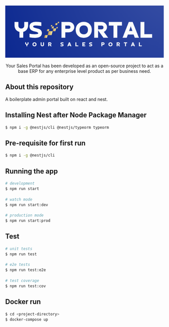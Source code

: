 <p align="center">
<img src="https://raw.githubusercontent.com/HassanAdnan123/nestjs-admin-portal/master/images/ys-portal-logo-bg.png" alt="YS Portal Logo"/>
</p>



  <p align="center">Your Sales Portal has been developed as an open-source project to act as a base ERP for any enterprise level product as per business need.</p>
    <p align="center">

## About this repository

A boilerplate admin portal built on react and nest.

## Installing Nest after Node Package Manager

```bash
$ npm i -g @nestjs/cli @nestjs/typeorm typeorm
```
## Pre-requisite for first run

```bash
$ npm i -g @nestjs/cli
```

## Running the app

```bash
# development
$ npm run start

# watch mode
$ npm run start:dev

# production mode
$ npm run start:prod
```

## Test

```bash
# unit tests
$ npm run test

# e2e tests
$ npm run test:e2e

# test coverage
$ npm run test:cov
```

## Docker run
```bash
$ cd <project-directory>
$ docker-compose up
```

